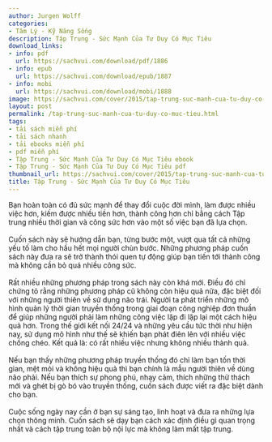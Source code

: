 ```yaml
---
author: Jurgen Wolff
categories:
- Tâm Lý - Kỹ Năng Sống
description: Tập Trung - Sức Mạnh Của Tư Duy Có Mục Tiêu
download_links:
- info: pdf
  url: https://sachvui.com/download/pdf/1886
- info: epub
  url: https://sachvui.com/download/epub/1887
- info: mobi
  url: https://sachvui.com/download/mobi/1888
image: https://sachvui.com/cover/2015/tap-trung-suc-manh-cua-tu-duy-co-muc-tieu.jpg
layout: post
permalink: /tap-trung-suc-manh-cua-tu-duy-co-muc-tieu.html
tags:
- tải sách miễn phí
- tải sách nhanh
- tải ebooks miễn phí
- pdf miễn phí
- Tập Trung - Sức Mạnh Của Tư Duy Có Mục Tiêu ebook
- Tập Trung - Sức Mạnh Của Tư Duy Có Mục Tiêu pdf
thumbnail_url: https://sachvui.com/cover/2015/tap-trung-suc-manh-cua-tu-duy-co-muc-tieu.jpg
title: Tập Trung - Sức Mạnh Của Tư Duy Có Mục Tiêu
---
```


 <div class="item-desc text-justify"> <p>Bạn hoàn toàn có đủ sức mạnh để thay đổi cuộc đời mình, làm được nhiều việc hơn, kiếm được nhiều tiền hơn, thành công hơn chỉ bằng cách Tập trung nhiều thời gian và công sức hơn vào một số việc bạn đã lựa chọn.<br><br>Cuốn sách này sẽ hướng dẫn bạn, từng bước một, vượt qua tất cả những yếu tố làm cho hầu hết mọi người chùn bước. Những phương pháp cuốn sách này đưa ra sẽ trở thành thói quen tự động giúp bạn tiến tới thành công mà không cần bỏ quá nhiều công sức.<br><br>Rất nhiều những phương pháp trong sách này còn khá mới. Điều đó chỉ chứng tỏ rằng những phương pháp cũ không còn hiệu quả nữa, đặc biệt đối với những người thiên về sử dụng não trái. Người ta phát triển những mô hình quản lý thời gian truyền thống trong giai đoạn công nghiệp đơn thuần để giúp những người phải làm những công việc lặp đi lặp lại một cách hiệu quả hơn. Trong thế giới kết nối 24/24 và những yêu cầu tức thời như hiện nay, sử dụng mô hình như thế sẽ khiến bạn phát điên lên với nhiều việc chồng chéo. Kết quả là: có rất nhiều việc nhưng không nhiều thành quả.<br><br>Nếu bạn thấy những phương pháp truyền thống đó chỉ làm bạn tốn thời gian, mệt mỏi và không hiệu quả thì bạn chính là mẫu người thiên về dùng não phải. Nếu bạn thích sự phong phú, nhạy cảm, thích những thử thách mới và ghét bị gò bó vào truyền thống, cuốn sách được viết ra đặc biệt dành cho bạn.<br><br>Cuộc sống ngày nay cần ở bạn sự sáng tạo, linh hoạt và đưa ra những lựa chọn thông minh. Cuốn sách sẽ dạy bạn cách xác định điều gì quan trọng nhất và cách tập trung toàn bộ nội lực mà không làm mất tập trung.<br> </p> </div>